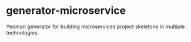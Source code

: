# generator-microservice

Yeoman generator for building microservices project skeletons in multiple technologies.

